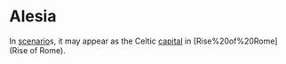 # Alesia

In [scenario](scenario)s, it may appear as the Celtic [capital](capital) in [Rise%20of%20Rome](Rise of Rome).
